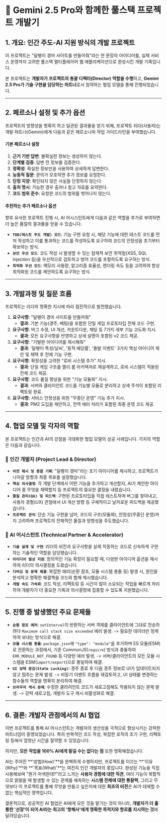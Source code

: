 # 🤖 Gemini 2.5 Pro와 함께한 풀스택 프로젝트 개발기

## 1. 개요: 인간 주도-AI 지원 방식의 개발 프로젝트

이 프로젝트는 "달팽이 경마 사이트를 만들어줘"라는 한 문장의 아이디어를, 실제 서비스 운영까지 고려한 풀스택 멀티플레이어 웹 애플리케이션으로 완성시킨 개발 기록입니다.

본 프로젝트는 **개발자가 프로젝트의 총괄 디렉터(Director) 역할을 수행**하고, **Gemini 2.5 Pro가 기술 구현을 담당하는 파트너**로서 참여하는 협업 모델을 통해 진행되었습니다.

---

## 2. 페르소나 설정 및 추가 옵션

프로젝트의 방향성을 명확히 하고 일관된 결과물을 얻기 위해, 프로젝트 리더(사용자)는 개발 파트너(Gemini)에게 다음과 같은 페르소나와 작업 가이드라인을 부여했습니다.

#### **기본 페르소나 설정**

1.  **근거 기반 답변**: 불확실한 정보는 생성하지 않는다.
2.  **단계별 검증**: 답변 전 정보를 검증한다.
3.  **정확성**: 확실한 정보만을 사용하여 상세하게 답변한다.
4.  **능동적 질문**: 문의가 모호하면 추가 정보를 요청한다.
5.  **단정 지양**: 확인되지 않은 사실을 단정하지 않는다.
6.  **출처 명시**: 가능한 경우 출처나 참고 자료를 요약한다.
7.  **코드 범위 준수**: 요청한 코드의 범위를 벗어나지 않는다.

#### **추천하는 추가 페르소나 옵션**

향후 유사한 프로젝트 진행 시, AI 어시스턴트에게 다음과 같은 역할을 추가로 부여하면 더 높은 품질의 결과물을 얻을 수 있습니다.

- **`TDD(테스트 주도 개발) 모드`**: 기능 구현 요청 시, 해당 기능에 대한 테스트 코드를 먼저 작성하고 이를 통과하는 코드를 작성하도록 요구하여 코드의 안정성을 초기부터 확보하는 방식.
- **`보안 우선 모드`**: 코드 작성 시 발생할 수 있는 잠재적 보안 취약점(XSS, SQL Injection 등)을 우선적으로 검토하고 방어 코드를 포함하도록 요구하는 방식.
- **`최적화 우선 모드`**: 메모리 사용량, 알고리즘 효율성, 렌더링 속도 등을 고려하여 항상 최적화된 코드를 제안하도록 요구하는 방식.

---

## 3. 개발과정 및 질문 흐름

프로젝트는 리더의 명확한 지시에 따라 점진적으로 발전했습니다.

1.  **요구사항**: "달팽이 경마 사이트를 만들어줘"
    - **결과**: 기본 기능(경주, 베팅)을 포함한 단일 게임 프로토타입 전체 코드 구현.
2.  **요구사항**: 버그 수정, UI 개선, 카운트다운, 채팅 등 7가지 세부 기능 고도화 지시.
    - **결과**: 모든 요구사항을 반영하고 상세 설명이 포함된 v2 코드 제공.
3.  **요구사항**: "기발한 아이디어를 제시해줘"
    - **결과**: '달팽이 특성/날씨', '동적 배당률', '돌발 이벤트' 3가지 핵심 아이디어 제안 및 채택 후 전체 기능 구현.
4.  **요구사항**: 확장성을 고려한 "로비 시스템 추가" 지시.
    - **결과**: 단일 게임 구조를 멀티 룸 아키텍처로 재설계하고, 로비 시스템이 적용된 전체 코드 제공.
5.  **요구사항**: 코드 품질 향상을 위한 "기능 모듈화" 지시.
    - **결과**: 서버와 클라이언트 코드를 기능별 모듈로 분리하고 상세 주석이 포함된 리팩토링 완료.
6.  **요구사항**: 서비스 안정성을 위한 "무중단 운영" 기능 추가 지시.
    - **결과**: PM2 도입을 제안하고, 전역 에러 처리가 포함된 최종 운영 코드 제공.

---

## 4. 협업 모델 및 각자의 역할

본 프로젝트는 인간과 AI의 강점을 극대화한 협업 모델의 성공 사례입니다. 각자의 역할은 다음과 같습니다.

### **👤 인간 개발자 (Project Lead & Director)**

- **`비전 제시 및 총괄 기획`**: "달팽이 경마"라는 초기 아이디어를 제시하고, 프로젝트가 나아갈 방향과 최종 목표를 설정했습니다.
- **`핵심 의사결정`**: 각 개발 단계에서 어떤 기능을 추가하고 개선할지, AI가 제안한 아이디어 중 무엇을 채택할지 등 프로젝트의 중요한 결정을 내렸습니다.
- **`품질 관리(QA) 및 피드백`**: 구현된 프로토타입을 직접 테스트하며 버그를 찾아내고, 사용자 경험(UX) 관점에서 UI 개선 방향 등 구체적이고 날카로운 피드백을 제공했습니다.
- **`프로젝트 관리`**: 단순 기능 구현을 넘어, 코드의 구조(모듈화), 안정성(무중단 운영)까지 고려하며 프로젝트의 전체적인 품질과 방향성을 주도했습니다.

### **🤖 AI 어시스턴트 (Technical Partner & Accelerator)**

- **`기술 설계 및 구현`**: 리더의 비전과 요구사항을 실제 작동하는 코드로 신속하게 구현하는 기술적인 역할을 담당했습니다.
- **`아이디어 발상 지원`**: 창의적인 기능 확장이 필요할 때, 다양한 아이디어 옵션을 제시하여 리더의 의사결정을 도왔습니다.
- **`디버깅 및 문제 해결`**: 복잡한 에러(순환 참조, 모듈 시스템 충돌 등) 발생 시, 원인을 분석하고 명확한 해결책을 코드와 함께 제시했습니다.
- **`개발 속도 가속화`**: 코드 작성, 리팩토링 등 시간이 많이 소요되는 작업을 빠르게 처리하여 개발자가 더 중요한 기획과 의사결정에 집중할 수 있도록 지원했습니다.

---

## 5. 진행 중 발생했던 주요 문제들

- **`순환 참조 에러`**: `setInterval`이 반환하는 서버 객체를 클라이언트에 그대로 전송하려다 `Maximum call stack size exceeded` 에러 발생. -> 필요한 데이터만 정제하여 보내는 방식으로 해결.
- **`모듈 시스템 충돌`**: `package.json`에 `"type": "module"`을 추가하며 ES 모듈(ESM)로 전환하는 과정에서, 기존 CommonJS(`require`) 방식과 충돌하여 `ERR_MODULE_NOT_FOUND` 등 다양한 에러 발생. -> 서버/클라이언트의 모든 모듈 시스템을 ESM(`import/export`)으로 통일하여 해결.
- **`UI 상태 잠김(State Locking)`**: 경주 종료 후 다음 경주 정보로 UI가 업데이트되지 않고 멈추는 문제 발생. -> 비동기 이벤트 흐름을 재검토하고, UI 상태를 변경하는 함수들의 역할을 명확히 분리하여 해결.
- **`브라우저 캐시 문제`**: 수정한 클라이언트 코드가 새로고침해도 적용되지 않는 문제 발생. -> 강력 새로고침, 개발자 도구 캐시 비활성화로 해결.

---

## 6. 결론: 개발자 관점에서의 AI 협업

이번 프로젝트를 통해 AI 어시스턴트는 개발자의 생산성을 극적으로 향상시키는 강력한 파트너임이 증명되었습니다. 특히 반복적인 코드 작성, 복잡한 로직의 초기 구현, 리팩토링 등에서 엄청난 시간을 절약할 수 있었습니다.

하지만, **모든 작업을 100% AI에게 맡길 수는 없다는 점** 또한 명확해졌습니다.

AI는 주어진 **'방법(How)'**을 완벽하게 수행하지만, 프로젝트를 이끄는 **'이유(Why)'**와 **'목표(What)'**는 여전히 인간 개발자의 몫입니다. 완성된 기능을 직접 사용해보며 "뭔가 어색한데?"라고 느끼는 **사용자 경험에 대한 직관**, 여러 기능이 복합적으로 얽혔을 때 발생할 수 있는 문제를 예측하는 **시스템 전체에 대한 통찰력**, 그리고 무엇보다 이 프로젝트를 통해 무엇을 만들고 싶은지에 대한 **최초의 비전**은 AI가 대체할 수 없는 핵심적인 영역입니다.

결론적으로, 성공적인 AI 협업은 AI에게 모든 것을 맡기는 것이 아니라, **개발자가 더 훌륭한 '선장'이 되어 AI라는 최고의 '항해사'에게 명확한 목적지와 항로를 지시하는 것**에 달려있습니다.
